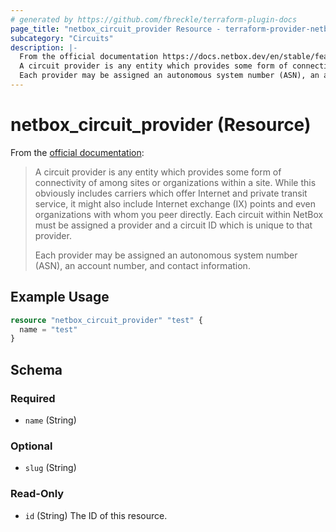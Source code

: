 ```yaml
---
# generated by https://github.com/fbreckle/terraform-plugin-docs
page_title: "netbox_circuit_provider Resource - terraform-provider-netbox"
subcategory: "Circuits"
description: |-
  From the official documentation https://docs.netbox.dev/en/stable/features/circuits/#providers:
  A circuit provider is any entity which provides some form of connectivity of among sites or organizations within a site. While this obviously includes carriers which offer Internet and private transit service, it might also include Internet exchange (IX) points and even organizations with whom you peer directly. Each circuit within NetBox must be assigned a provider and a circuit ID which is unique to that provider.
  Each provider may be assigned an autonomous system number (ASN), an account number, and contact information.
---
```


# netbox_circuit_provider (Resource)

From the [official documentation](https://docs.netbox.dev/en/stable/features/circuits/#providers):

> A circuit provider is any entity which provides some form of connectivity of among sites or organizations within a site. While this obviously includes carriers which offer Internet and private transit service, it might also include Internet exchange (IX) points and even organizations with whom you peer directly. Each circuit within NetBox must be assigned a provider and a circuit ID which is unique to that provider.
>
> Each provider may be assigned an autonomous system number (ASN), an account number, and contact information.

## Example Usage

```terraform
resource "netbox_circuit_provider" "test" {
  name = "test"
}
```

<!-- schema generated by tfplugindocs -->
## Schema

### Required

- `name` (String)

### Optional

- `slug` (String)

### Read-Only

- `id` (String) The ID of this resource.


